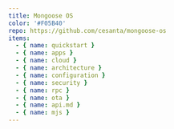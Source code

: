 ```yaml
---
title: Mongoose OS
color: '#F05B40'
repo: https://github.com/cesanta/mongoose-os
items:
  - { name: quickstart }
  - { name: apps }
  - { name: cloud }
  - { name: architecture }
  - { name: configuration }
  - { name: security }
  - { name: rpc }
  - { name: ota }
  - { name: api.md }
  - { name: mjs }
---
```

